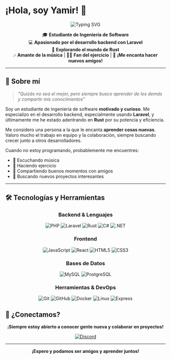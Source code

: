 # ¡Hola, soy Yamir! 👋

<div align="center">
  <img src="https://readme-typing-svg.herokuapp.com?font=Fira+Code&size=28&duration=3000&pause=1000&color=FF6B35&center=true&vCenter=true&width=600&lines=Estudiante+de+Ingeniería+de+Software;Backend+Developer+con+Laravel;Explorando+el+mundo+de+Rust;¡Siempre+aprendiendo+algo+nuevo!" alt="Typing SVG" />
</div>

<div align="center">
  
🎓 **Estudiante de Ingeniería de Software**  
💻 **Apasionado por el desarrollo backend con Laravel**  
🦀 **Explorando el mundo de Rust**  
🎶 **Amante de la música** | 🏋️‍♂️ **Fan del ejercicio** | 🤝 **¡Me encanta hacer nuevos amigos!**

</div>

---

## 🚀 Sobre mí

> *"Quizás no sea el mejor, pero siempre busco aprender de los demás y compartir mis conocimientos"*

Soy un estudiante de ingeniería de software **motivado y curioso**. Me especializo en el desarrollo backend, especialmente usando **Laravel**, y últimamente me he estado adentrando en **Rust** por su potencia y eficiencia.

Me considero una persona a la que le encanta **aprender cosas nuevas**. Valoro mucho el trabajo en equipo y la colaboración, siempre buscando crecer junto a otros desarrolladores.

Cuando no estoy programando, probablemente me encuentres:
- 🎵 Escuchando música
- 💪 Haciendo ejercicio  
- 👥 Compartiendo buenos momentos con amigos
- 🌟 Buscando nuevos proyectos interesantes

---

## 🛠️ Tecnologías y Herramientas

<div align="center">

### Backend & Lenguajes
![PHP](https://img.shields.io/badge/PHP-777BB4?style=for-the-badge&logo=php&logoColor=white)
![Laravel](https://img.shields.io/badge/Laravel-FF2D20?style=for-the-badge&logo=laravel&logoColor=white)
![Rust](https://img.shields.io/badge/Rust-000000?style=for-the-badge&logo=rust&logoColor=white)
![C#](https://img.shields.io/badge/C%23-239120?style=for-the-badge&logo=c-sharp&logoColor=white)
![.NET](https://img.shields.io/badge/.NET-5C2D91?style=for-the-badge&logo=.net&logoColor=white)

### Frontend
![JavaScript](https://img.shields.io/badge/JavaScript-F7DF1E?style=for-the-badge&logo=javascript&logoColor=black)
![React](https://img.shields.io/badge/React-20232A?style=for-the-badge&logo=react&logoColor=61DAFB)
![HTML5](https://img.shields.io/badge/HTML5-E34F26?style=for-the-badge&logo=html5&logoColor=white)
![CSS3](https://img.shields.io/badge/CSS3-1572B6?style=for-the-badge&logo=css3&logoColor=white)

### Bases de Datos
![MySQL](https://img.shields.io/badge/MySQL-4479A1?style=for-the-badge&logo=mysql&logoColor=white)
![PostgreSQL](https://img.shields.io/badge/PostgreSQL-316192?style=for-the-badge&logo=postgresql&logoColor=white)

### Herramientas & DevOps
![Git](https://img.shields.io/badge/Git-F05032?style=for-the-badge&logo=git&logoColor=white)
![GitHub](https://img.shields.io/badge/GitHub-181717?style=for-the-badge&logo=github&logoColor=white)
![Docker](https://img.shields.io/badge/Docker-2496ED?style=for-the-badge&logo=docker&logoColor=white)
![Linux](https://img.shields.io/badge/Linux-FCC624?style=for-the-badge&logo=linux&logoColor=black)
![Express](https://img.shields.io/badge/Express-000000?style=for-the-badge&logo=express&logoColor=white)

</div>


## 🤝 ¿Conectamos?

<div align="center">
  
¡**Siempre estoy abierto a conocer gente nueva y colaborar en proyectos!**

[![Discord](https://img.shields.io/badge/Discord-5865F2?style=for-the-badge&logo=discord&logoColor=white)](https://discord.com/users/yamx_cq)

</div>

---

<div align="center">
  

**¡Espero y podamos ser amigos y aprender juntos!**

</div>

